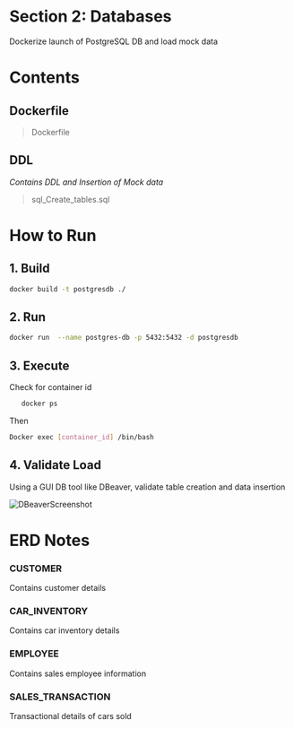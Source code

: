 # Section 2: Databases
Dockerize launch of PostgreSQL DB and load mock data

# Contents
## Dockerfile 
> Dockerfile
## DDL
_Contains DDL and Insertion of Mock data_ 
> sql_Create_tables.sql
 

#  How to Run
## 1. Build 
```bash
docker build -t postgresdb ./
```

## 2. Run
```bash
docker run  --name postgres-db -p 5432:5432 -d postgresdb
```


## 3.	Execute
Check for container id
 ```bash
    docker ps
```
Then 

```bash
Docker exec [container_id] /bin/bash
```

## 4. Validate Load
Using a GUI DB tool like DBeaver, validate table creation and data insertion

![DBeaverScreenshot](https://github.com/monchong-sg/GovTechAssessment/blob/3968b7a2ecbfaebbe631a003df148bc31df7487a/DDLSuccess_DBeaver.png)

 

# ERD Notes
### CUSTOMER
Contains customer details


### CAR_INVENTORY
Contains car inventory details

### EMPLOYEE
Contains sales employee information


### SALES_TRANSACTION
Transactional details of cars sold



